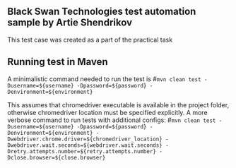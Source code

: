 ## Black Swan Technologies test automation sample by Artie Shendrikov

This test case was created as a part of the practical task

## Running test in Maven

A minimalistic command needed to run the test is
#```mvn clean test -Dusername=${username} -Dpassword=${password} -Denvironment=${environment}```

This assumes that chromedriver executable is available in the project folder, otherwise chromedriver location must be specified explicitly.
A more verbose command to run tests with additional configs:
#```mvn clean test -Dusername=${username} -Dpassword=${password} -Denvironment=${environment} -Dwebdriver.chrome.driver=${chromedriver_location} -Dwebdriver.wait.seconds=${webdriver.wait.seconds} -Dretry.attempts.number=${retry.attempts.number} -Dclose.browser=${close.browser}```
